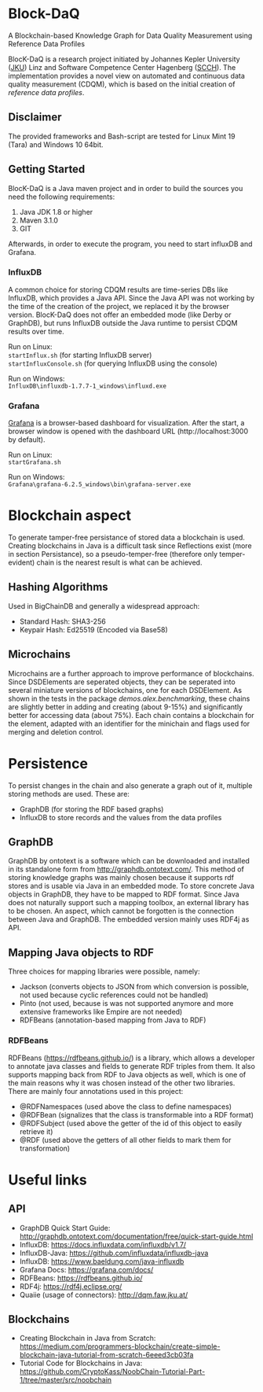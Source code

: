 # Block-DaQ
A Blockchain-based Knowledge Graph for Data Quality Measurement using Reference Data Profiles

BlocK-DaQ is a research project initiated by Johannes Kepler University (<a href="https://www.jku.at/en/institute-for-application-oriented-knowledge-processing" target="_blank">JKU</a>) Linz and Software Competence Center Hagenberg (<a href="https://scch.at/en/news" target="_blank">SCCH</a>). The implementation provides a novel view on automated and continuous data quality measurement (CDQM), which is based on the initial creation of <i>reference data profiles</i>. 

## Disclaimer
The provided frameworks and Bash-script are tested for Linux Mint 19 (Tara) and Windows 10 64bit. 

## Getting Started
BlocK-DaQ is a Java maven project and in order to build the sources you need the following requirements:
<ol>
  <li>Java JDK 1.8 or higher</li>
  <li>Maven 3.1.0</li>
  <li>GIT</li>
</ol>

Afterwards, in order to execute the program, you need to start influxDB and Grafana.

### InfluxDB
A common choice for storing CDQM results are time-series DBs like InfluxDB, which provides a Java API. Since the Java API was not working by the time of the creation of the project, we replaced it by the browser version. BlocK-DaQ does not offer an embedded mode (like Derby or GraphDB), but runs InfluxDB outside the Java runtime to persist CDQM results over time. 

Run on Linux: <br/>
```startInflux.sh``` (for starting InfluxDB server)<br/>
```startInfluxConsole.sh``` (for querying InfluxDB using the console)

Run on Windows: <br/>
```InfluxDB\influxdb-1.7.7-1_windows\influxd.exe```

### Grafana
<a href="https://grafana.com" target="_blank">Grafana</a> is a browser-based dashboard for visualization. After the start, a browser window is opened with the dashboard URL (http://localhost:3000 by default).

Run on Linux:<br/>
```startGrafana.sh```

Run on Windows: <br/>
```Grafana\grafana-6.2.5_windows\bin\grafana-server.exe```

# Blockchain aspect
To generate tamper-free persistance of stored data a blockchain is used. Creating blockchains in Java is a difficult task since Reflections exist (more in section Persistance),
so a pseudo-temper-free (therefore only temper-evident) chain is the nearest result is what can be achieved.

## Hashing Algorithms
Used in BigChainDB and generally a widespread approach:
- Standard Hash: SHA3-256
- Keypair Hash: Ed25519 (Encoded via Base58)

## Microchains
Microchains are a further approach to improve performance of blockchains. Since DSDElements are seperated objects, they can be seperated into several miniature versions of blockchains, one for each DSDElement.
As shown in the tests in the package *demos.alex.benchmarking*, these chains are slightly better in adding and creating (about 9-15%) and significantly better for accessing data (about 75%).
Each chain contains a blockchain for the element, adapted with an identifier for the minichain and flags used for merging and deletion control.

# Persistence
To persist changes in the chain and also generate a graph out of it, multiple storing methods are used. These are:
- GraphDB (for storing the RDF based graphs)
- InfluxDB to store records and the values from the data profiles

## GraphDB
GraphDB by ontotext is a software which can be downloaded and installed in its standalone form from http://graphdb.ontotext.com/. This method of storing knowledge graphs was mainly chosen because it supports rdf stores
and is usable via Java in an embedded mode. To store concrete Java objects in GraphDB, they have to be mapped to RDF format. Since Java does not naturally support such a mapping toolbox, an external library has to be chosen.
An aspect, which cannot be forgotten is the connection between Java and GraphDB. The embedded version mainly uses RDF4j as API. 

## Mapping Java objects to RDF
Three choices for mapping libraries were possible, namely:
- Jackson (converts objects to JSON from which conversion is possible, not used because cyclic references could not be handled)
- Pinto (not used, because is was not supported anymore and more extensive frameworks like Empire are not needed)
- RDFBeans (annotation-based mapping from Java to RDF)

### RDFBeans
RDFBeans (https://rdfbeans.github.io/) is a library, which allows a developer to annotate java classes and fields to generate RDF triples from them. It also supports mapping back from RDF to Java objects as well, which is one of the main reasons why it was chosen instead of the other two libraries. There are mainly four annotations used in this project:
- @RDFNamespaces (used above the class to define namespaces)
- @RDFBean (signalizes that the class is transformable into a RDF format)
- @RDFSubject (used above the getter of the id of this object to easily retrieve it)
- @RDF (used above the getters of all other fields to mark them for transformation)

# Useful links
## API
* GraphDB Quick Start Guide: http://graphdb.ontotext.com/documentation/free/quick-start-guide.html
* InfluxDB: https://docs.influxdata.com/influxdb/v1.7/
* InfluxDB-Java: https://github.com/influxdata/influxdb-java
* InfluxDB: https://www.baeldung.com/java-influxdb
* Grafana Docs: https://grafana.com/docs/
* RDFBeans: https://rdfbeans.github.io/ 
* RDF4j: https://rdf4j.eclipse.org/
* Quaiie (usage of connectors): http://dqm.faw.jku.at/
## Blockchains
* Creating Blockchain in Java from Scratch: https://medium.com/programmers-blockchain/create-simple-blockchain-java-tutorial-from-scratch-6eeed3cb03fa
* Tutorial Code for Blockchains in Java: https://github.com/CryptoKass/NoobChain-Tutorial-Part-1/tree/master/src/noobchain
